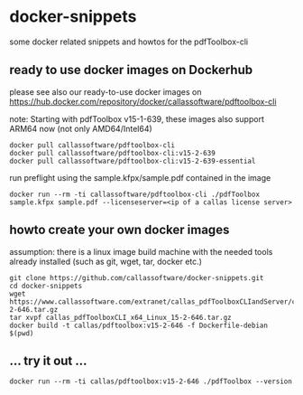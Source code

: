 # docker-snippets
some docker related snippets and howtos for the pdfToolbox-cli

## ready to use docker images on Dockerhub
please see also our ready-to-use docker images on https://hub.docker.com/repository/docker/callassoftware/pdftoolbox-cli

note: Starting with pdfToolbox v15-1-639, these images also support ARM64 now (not only AMD64/Intel64)
```
docker pull callassoftware/pdftoolbox-cli
docker pull callassoftware/pdftoolbox-cli:v15-2-639
docker pull callassoftware/pdftoolbox-cli:v15-2-639-essential
```
run preflight using the sample.kfpx/sample.pdf contained in the image
```
docker run --rm -ti callassoftware/pdftoolbox-cli ./pdfToolbox sample.kfpx sample.pdf --licenseserver=<ip of a callas license server>
```


## howto create your own docker images

assumption: there is a linux image build machine with the needed tools already installed (such as git, wget, tar, docker etc.)

```
git clone https://github.com/callassoftware/docker-snippets.git
cd docker-snippets
wget https://www.callassoftware.com/extranet/callas_pdfToolboxCLIandServer/callas_pdfToolboxCLI_x64_Linux_15-2-646.tar.gz
tar xvpf callas_pdfToolboxCLI_x64_Linux_15-2-646.tar.gz
docker build -t callas/pdftoolbox:v15-2-646 -f Dockerfile-debian $(pwd)
```


## ... try it out ...

```
docker run --rm -ti callas/pdftoolbox:v15-2-646 ./pdfToolbox --version
```
